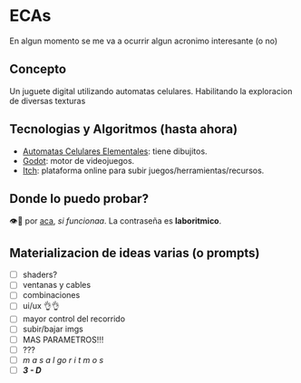 # ECAs
En algun momento se me va a ocurrir algun acronimo interesante (o no)
## Concepto
Un juguete digital utilizando automatas celulares. Habilitando la exploracion de diversas texturas
## Tecnologias y Algoritmos (hasta ahora)
- [Automatas Celulares Elementales](https://mathworld.wolfram.com/ElementaryCellularAutomaton.html): tiene dibujitos.
- [Godot](https://godotengine.org): motor de videojuegos.
- [Itch](https://itch.io): plataforma online para subir juegos/herramientas/recursos.
## Donde lo puedo probar?
👁️🫱 por [aca](https://outofnames2.itch.io/ecas), *si funcionaa*. La contraseña es **laboritmico**.
## Materializacion de ideas varias (o prompts)
- [ ] shaders?
- [ ] ventanas y cables
- [ ] combinaciones
- [ ] ui/ux 👌👌
- [ ] mayor control del recorrido
- [ ] subir/bajar imgs
- [ ] MAS PARAMETROS!!!
- [ ] ???
- [ ] *m a s    a l go r i t m o s*
- [ ] **_3         -           D_**
